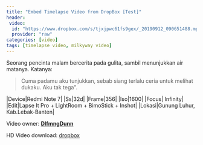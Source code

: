 ```yaml
---
title: "Embed Timelapse Video from DropBox [Test]"
header:
 video:
  id: "https://www.dropbox.com/s/tjxjpwc61fs9gex/_20190912_090651488.mp4?dl=1"
  provider: "raw"
categories: [video]
tags: [timelapse video, milkyway video]
---
```


Seorang pencinta malam bercerita pada gulita, sambil menunjukkan air matanya.
Katanya:
> Cuma padamu aku tunjukkan, sebab siang terlalu ceria untuk melihat dukaku. Aku tak tega".

|Device|Redmi Note 7|
|Ss|32d|
|Frame|356|
|Iso|1600|
|Focus| Infinity|
|Edit|Lapse It Pro + LightRoom + BimoStick + Inshot|
|Lokasi|Gunung Luhur, Kab.Lebak-Banten|

Video owner: **[DlfmngDunn](https://www.facebook.com/hendrik.ramadhan.37)**

HD Video download: [dropbox](https://www.dropbox.com/s/tjxjpwc61fs9gex/_20190912_090651488.mp4?dl=1)
